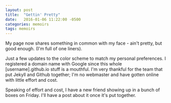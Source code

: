 ```yaml
---
layout: post
title:  "Gettin' Pretty"
date:   2016-01-06 11:22:00 -0500
categories: memoirs
tags: memoirs
---
```


My page now shares something in common with my face - ain't pretty, but good enough. (I'm full of one liners).

Just a few updates to the color scheme to match my personal preferences. I registered a domain name with Google since this whole [username].github.io stuff is a mouthful. I'm very thankful for the team that put Jekyll and Github together; I'm no webmaster and have gotten online with little effort and cost.

Speaking of effort and cost, I have a new friend showing up in a bunch of boxes on Friday. I'll have a post about it once it's put together.
